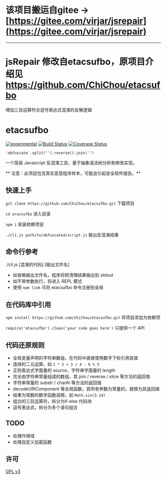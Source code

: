 
# 该项目搬运自gitee -> [https://gitee.com/virjar/jsrepair](https://gitee.com/virjar/jsrepair)
<hr/>

# jsRepair 修改自etacsufbo，原项目介绍见 https://github.com/ChiChou/etacsufbo

增加三目运算符合逗号表达式混淆的反解逻辑

# etacsufbo 
[![experimental](http://badges.github.io/stability-badges/dist/experimental.svg)](http://github.com/badges/stability-badges)
[![Build Status](https://travis-ci.org/ChiChou/etacsufbo.svg?branch=master)](https://travis-ci.org/ChiChou/etacsufbo)
[![Coverage Status](https://coveralls.io/repos/github/ChiChou/etacsufbo/badge.svg?branch=master)](https://coveralls.io/github/ChiChou/etacsufbo?branch=master)

`'obfuscate'.split('').reverse().join('')`

一个简易 Javascript 反混淆工具，基于抽象语法树分析和修改实现。

** 注意：此项目包含真实恶意程序样本，可能会引起安全软件报告。**

## 快速上手

`git clone https://github.com/ChiChou/etacsufbo.git` 下载项目

`cd eracsufbo` 进入目录

`npm i` 安装依赖项目

`./cli.js path/to/obfuscated/script.js` 输出反混淆结果

## 命令行参考

./cli.js [混淆的代码] [输出文件名]

* 如省略输出文件名，程序将把清理结果输出到 stdout
* 如不带参数执行，将进入 REPL 模式
* 使用 `npm link` 可将 etacsufbo 命令注册到全局 

## 在代码库中引用

`npm install https://github.com/ChiChou/etacsufbo.git` 将项目添加为依赖项

`require('etacsufbo').clean('your code goes here')` 只提供一个 API

## 代码还原规则

* 全局变量声明的字符串数组，在代码中直接使用数字下标引用其值
* 连续的二元运算，如 `1 * 2 + 3 / 4 - 6 % 5`
* 正则表达式字面量的 source，字符串字面量的 length
* 完全由字符串常量组成的数组，其 join / reverse / slice 等方法的返回值
* 字符串常量的 substr / charAt 等方法的返回值
* decodeURIComponent 等全局函数，其所有参数为常量的，替换为其返回值
* 结果为常数的数学函数调用，如 `Math.sin(3.14)`
* 组合的三目运算符，拆分为if-else 代码块
* 逗号表达式，拆分为多个语句组合

## TODO

* 处理作用域
* 处理自定义加密函数

## 许可

[GPL v3](LICENSE)
